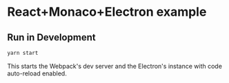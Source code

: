 # React+Monaco+Electron example

## Run in Development

```bash
yarn start
```

This starts the Webpack's dev server and the Electron's instance with code auto-reload enabled.
